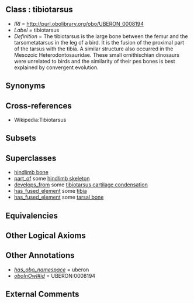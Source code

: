 
## Class : tibiotarsus

 * *IRI* = http://purl.obolibrary.org/obo/UBERON_0008194
 * *Label* = tibiotarsus
 * *Definition* = The tibiotarsus is the large bone between the femur and the tarsometatarsus in the leg of a bird. It is the fusion of the proximal part of the tarsus with the tibia. A similar structure also occurred in the Mesozoic Heterodontosauridae. These small ornithischian dinosaurs were unrelated to birds and the similarity of their pes bones is best explained by convergent evolution.

## Synonyms


## Cross-references

 * Wikipedia:Tibiotarsus

## Subsets


## Superclasses

 * [hindlimb bone](../../UBERON/64/UBERON_0003464.md)
 * [part_of](../../BFO/50/BFO_0000050.md) some [hindlimb skeleton](../../UBERON/41/UBERON_0001441.md)
 * [develops_from](../../RO/02/RO_0002202.md) some [tibiotarsus cartilage condensation](../../UBERON/02/UBERON_0010902.md)
 * [has_fused_element](../../RO/74/RO_0002374.md) some [tibia](../../UBERON/79/UBERON_0000979.md)
 * [has_fused_element](../../RO/74/RO_0002374.md) some [tarsal bone](../../UBERON/47/UBERON_0001447.md)

## Equivalencies


## Other Logical Axioms


## Other Annotations

 * *[has_obo_namespace](../../ce/oboInOwl#hasOBONamespace.md)* = uberon
 * *[oboInOwl#id](../../id/oboInOwl#id.md)* = UBERON:0008194

## External Comments


